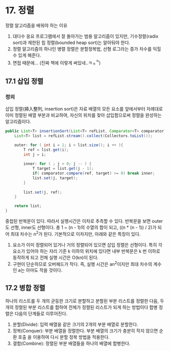 # 17. 정렬

정렬 알고리즘을 배워야 하는 이유
1. 대다수 응요 프로그램에서 잘 돌아가는 범용 알고리즘이 있지만, 기수정렬(radix sort)과 제한된 힙 정렬(bounded heap sort)는 알아둬야 한다.
2. 정렬 알고리즘의 하나인 병렬 정렬은 분할정복법, 선형 로그라는 증가 차수를 익힐 수 있게 해준다.
3. 면접 때문에... (진짜 책에 이렇게 써있네..ㅋ<sub>ㅋ</sub><sup>ㅋ</sup>)

## 17.1 삽입 정렬
### 정의
삽입 정렬(揷入整列, insertion sort)은 자료 배열의 모든 요소를 앞에서부터 차례대로 이미 정렬된 배열 부분과 비교하여, 자신의 위치를 찾아 삽입함으로써 정렬을 완성하는 알고리즘이다.
```java
public List<T> insertionSort(List<T> refList, Comparator<T> comparator) {
    List<T> list = refList.stream().collect(Collectors.toList());

    outer: for ( int i = 1; i < list.size(); i ++ ){
        T ref = list.get(i);
        int j = i;
    
        inner: for ( ; j > 0; j -- ) {
            T target = list.get(j - 1);
            if( comparator.compare(ref, target) >= 0) break inner;
            list.set(j, target);
        }
    
        list.set(j, ref);
    }

    return list;
}   
```
중첩된 반복문이 있다. 따라서 실행시간은 이차로 추측할 수 있다. 반복문을 보면 outer도 선형, inner도 선형이다.
총 1 ~ (n - 1)의 수열의 합이 되고, ((n * (n - 1)) / 2)가 되어 최대 차수는 n<sup>2</sup>가 된다.
기본적으로 이차지만, 아래와 같은 특징이 있다.

1. 요소가 이미 정렬되어 있거나 거의 정렬되어 있으면 삽입 정렬은 선형이다. 특히 각 요소가 있어야 하는 자리 기준 k 이하의 위치에
있다면 내부 반복문은 k 번 이하로 동작하게 되고 전체 실행 시간은 O(kn)이 된다.
2. 구현이 단순하므로 오버헤드가 작다. 즉, 실행 시간은 an<sup>2</sup>이지만 최대 차수의 계수인 a는 아마도 작을 것이다.

## 17.2 병합 정렬
하나의 리스트를 두 개의 균등한 크기로 분할하고 분할된 부분 리스트를 정렬한 다음, 두 개의 정렬된 부분 리스트를 합하여 전체가 정렬된 리스트가 되게 하는 방법이다
합병 정렬은 다음의 단계들로 이루어진다.
1. 분할(Divide): 입력 배열을 같은 크기의 2개의 부분 배열로 분할한다.
2. 정복(Conquer): 부분 배열을 정렬한다. 부분 배열의 크기가 충분히 작지 않으면 순환 호출 을 이용하여 다시 분할 정복 방법을 적용한다.
3. 결합(Combine): 정렬된 부분 배열들을 하나의 배열에 합병한다.


